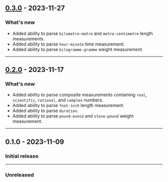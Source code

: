 ## [0.3.0](https://github.com/shivam091/composite_unit_measurements/compare/v0.2.0...v0.3.0) - 2023-11-27

### What's new

- Added ability to parse `kilometre-metre` and `metre-centimetre` length measurements.
- Added ability to parse `hour-minute` time measurement.
- Added ability to parse `kilogramme-gramme` weight measurement.

-----------

## [0.2.0](https://github.com/shivam091/composite_unit_measurements/compare/v0.1.0...v0.2.0) - 2023-11-17

### What's new

- Added ability to parse composite measurements containing `real`, `scientific`,
  `rational`, and `complex` numbers.
- Added ability to parse `foot-inch` length measurement.
- Added ability to parse `duration`.
- Added ability to parse `pound-ounce` and `stone-pound` weight measurement.

-----------

## 0.1.0 - 2023-11-09

### Initial release

-----------

### Unreleased
